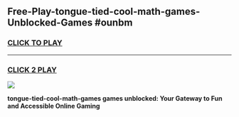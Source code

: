 
## Free-Play-tongue-tied-cool-math-games-Unblocked-Games #ounbm
<h3>
<a href="https://news.freeplayer.one?title=tongue-tied-cool-math-games&ref=8M">CLICK TO PLAY</a></h3>
<hr>

<h3>
<a href="https://news.freeplayer.one?title=tongue-tied-cool-math-games&ref=8M">CLICK 2 PLAY</a>
  
</h3>

<a href="https://news.freeplayer.one?title=tongue-tied-cool-math-games&ref=8M"><img src="https://clearcache.store/games.png"></a>


**tongue-tied-cool-math-games games unblocked: Your Gateway to Fun and Accessible Online Gaming**
